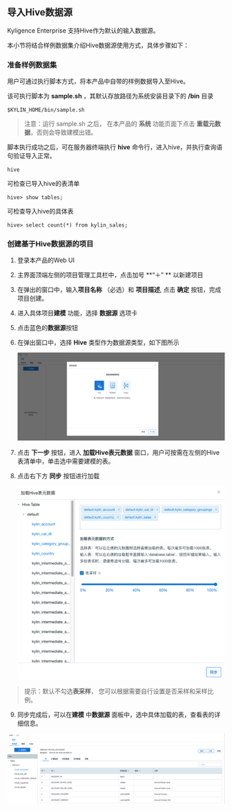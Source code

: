 ## 导入Hive数据源
Kyligence Enterprise 支持Hive作为默认的输入数据源。

本小节将结合样例数据集介绍Hive数据源使用方式，具体步骤如下：

### 准备样例数据集

用户可通过执行脚本方式，将本产品中自带的样例数据导入至Hive。

该可执行脚本为 **sample.sh** ，其默认存放路径为系统安装目录下的 **/bin** 目录

```shell
$KYLIN_HOME/bin/sample.sh
```



> 注意：运行 sample.sh 之后， 在本产品的 **系统** 功能页面下点击 **重载元数据**，否则会导致建模出错。



脚本执行成功之后，可在服务器终端执行 **hive** 命令行，进入hive，并执行查询语句验证导入正常。

```shell
hive
```

可检查已导入hive的表清单

```shell
hive> show tables;
```

可检查导入hive的具体表

```
hive> select count(*) from kylin_sales;
```



### 创建基于Hive数据源的项目



1. 登录本产品的Web UI

2. 主界面顶端左侧的项目管理工具栏中，点击加号 **“＋” ** 以新建项目

3. 在弹出的窗口中，输入**项目名称** （必选）和 **项目描述**, 点击 **确定** 按钮，完成项目创建。

4. 进入具体项目**建模** 功能，选择 **数据源** 选项卡

5. 点击蓝色的**数据源**按钮

6. 在弹出窗口中，选择 **Hive** 类型作为数据源类型，如下图所示

   ![](images/dataimport_3.png)

7. 点击 **下一步** 按钮，进入 **加载Hive表元数据** 窗口，用户可按需在左侧的Hive表清单中，单击选中需要建模的表。

8. 点击右下方 **同步** 按钮进行加载

   ![](images/dataimport_4.png)
> 提示：默认不勾选**表采样**， 您可以根据需要自行设置是否采样和采样比例。

9. 同步完成后，可以在**建模** 中**数据源** 面板中，选中具体加载的表，查看表的详细信息。

![](images/dataimport_5.png)
